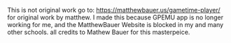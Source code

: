 This is not original work go to: https://matthewbauer.us/gametime-player/ for original work by matthew.
I made this because GPEMU app is no longer working for me, and the MatthewBauer Website is blocked in my and many other schools. 
all credits to Mathew Bauer for this masterpeice. 
